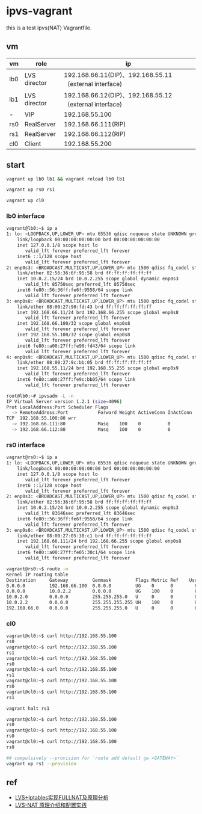 # ipvs-vagrant

this is a test ipvs(NAT) Vagrantfile.

## vm

| vm  | role         | ip                                                     |
|-----|--------------|--------------------------------------------------------|
| lb0 | LVS director | 192.168.66.11(DIP)、192.168.55.11（external interface) |
| lb1 | LVS director | 192.168.66.12(DIP)、192.168.55.12（external interface) |
| -   | VIP          | 192.168.55.100                                         |
| rs0 | RealServer   | 192.168.66.111(RIP)                                    |
| rs1 | RealServer   | 192.168.66.112(RIP)                                    |
| cl0 | Client       | 192.168.55.200                                         |

## start

```bash
vagrant up lb0 lb1 && vagrant reload lb0 lb1

vagrant up rs0 rs1

vagrant up cl0
```

### lb0 interface

```bash
vagrant@lb0:~$ ip a
1: lo: <LOOPBACK,UP,LOWER_UP> mtu 65536 qdisc noqueue state UNKNOWN group default qlen 1000
    link/loopback 00:00:00:00:00:00 brd 00:00:00:00:00:00
    inet 127.0.0.1/8 scope host lo
       valid_lft forever preferred_lft forever
    inet6 ::1/128 scope host 
       valid_lft forever preferred_lft forever
2: enp0s3: <BROADCAST,MULTICAST,UP,LOWER_UP> mtu 1500 qdisc fq_codel state UP group default qlen 1000
    link/ether 02:56:36:6f:95:58 brd ff:ff:ff:ff:ff:ff
    inet 10.0.2.15/24 brd 10.0.2.255 scope global dynamic enp0s3
       valid_lft 85750sec preferred_lft 85750sec
    inet6 fe80::56:36ff:fe6f:9558/64 scope link 
       valid_lft forever preferred_lft forever
3: enp0s8: <BROADCAST,MULTICAST,UP,LOWER_UP> mtu 1500 qdisc fq_codel state UP group default qlen 1000
    link/ether 08:00:27:90:fd:43 brd ff:ff:ff:ff:ff:ff
    inet 192.168.66.11/24 brd 192.168.66.255 scope global enp0s8
       valid_lft forever preferred_lft forever
    inet 192.168.66.100/32 scope global enp0s8
       valid_lft forever preferred_lft forever
    inet 192.168.55.100/32 scope global enp0s8
       valid_lft forever preferred_lft forever
    inet6 fe80::a00:27ff:fe90:fd43/64 scope link 
       valid_lft forever preferred_lft forever
4: enp0s9: <BROADCAST,MULTICAST,UP,LOWER_UP> mtu 1500 qdisc fq_codel state UP group default qlen 1000
    link/ether 08:00:27:9c:bb:05 brd ff:ff:ff:ff:ff:ff
    inet 192.168.55.11/24 brd 192.168.55.255 scope global enp0s9
       valid_lft forever preferred_lft forever
    inet6 fe80::a00:27ff:fe9c:bb05/64 scope link 
       valid_lft forever preferred_lft forever
```

```bash
root@lb0:~# ipvsadm -L -n
IP Virtual Server version 1.2.1 (size=4096)
Prot LocalAddress:Port Scheduler Flags
  -> RemoteAddress:Port           Forward Weight ActiveConn InActConn
TCP  192.168.55.100:80 wrr
  -> 192.168.66.111:80            Masq    100    0          0         
  -> 192.168.66.112:80            Masq    100    0          0         

```

### rs0 interface

```bash
vagrant@rs0:~$ ip a
1: lo: <LOOPBACK,UP,LOWER_UP> mtu 65536 qdisc noqueue state UNKNOWN group default qlen 1000
    link/loopback 00:00:00:00:00:00 brd 00:00:00:00:00:00
    inet 127.0.0.1/8 scope host lo
       valid_lft forever preferred_lft forever
    inet6 ::1/128 scope host 
       valid_lft forever preferred_lft forever
2: enp0s3: <BROADCAST,MULTICAST,UP,LOWER_UP> mtu 1500 qdisc fq_codel state UP group default qlen 1000
    link/ether 02:56:36:6f:95:58 brd ff:ff:ff:ff:ff:ff
    inet 10.0.2.15/24 brd 10.0.2.255 scope global dynamic enp0s3
       valid_lft 83646sec preferred_lft 83646sec
    inet6 fe80::56:36ff:fe6f:9558/64 scope link 
       valid_lft forever preferred_lft forever
3: enp0s8: <BROADCAST,MULTICAST,UP,LOWER_UP> mtu 1500 qdisc fq_codel state UP group default qlen 1000
    link/ether 08:00:27:05:30:c1 brd ff:ff:ff:ff:ff:ff
    inet 192.168.66.111/24 brd 192.168.66.255 scope global enp0s8
       valid_lft forever preferred_lft forever
    inet6 fe80::a00:27ff:fe05:30c1/64 scope link 
       valid_lft forever preferred_lft forever
```

```bash
vagrant@rs0:~$ route -n
Kernel IP routing table
Destination     Gateway         Genmask         Flags Metric Ref    Use Iface
0.0.0.0         192.168.66.100  0.0.0.0         UG    0      0        0 enp0s8
0.0.0.0         10.0.2.2        0.0.0.0         UG    100    0        0 enp0s3
10.0.2.0        0.0.0.0         255.255.255.0   U     0      0        0 enp0s3
10.0.2.2        0.0.0.0         255.255.255.255 UH    100    0        0 enp0s3
192.168.66.0    0.0.0.0         255.255.255.0   U     0      0        0 enp0s8
```

### cl0

```bash
vagrant@cl0:~$ curl http://192.168.55.100
rs0
vagrant@cl0:~$ curl http://192.168.55.100
rs1
vagrant@cl0:~$ curl http://192.168.55.100
rs0
vagrant@cl0:~$ curl http://192.168.55.100
rs1
vagrant@cl0:~$ curl http://192.168.55.100
rs0
vagrant@cl0:~$ curl http://192.168.55.100
rs1
```

```bash
vagrant halt rs1
```

```bash
vagrant@cl0:~$ curl http://192.168.55.100
rs0
vagrant@cl0:~$ curl http://192.168.55.100
rs0
vagrant@cl0:~$ curl http://192.168.55.100
rs0
```

```bash
## compulsively --provision for `route add default gw <GATEWAY>`
vagrant up rs1 --provision
```

## ref

- [LVS+Iptables实现FULLNAT及原理分析](https://blog.dianduidian.com/post/lvs-snat%E5%8E%9F%E7%90%86%E5%88%86%E6%9E%90/)
- [LVS-NAT 原理介绍和配置实践](https://wsgzao.github.io/post/lvs-nat/)